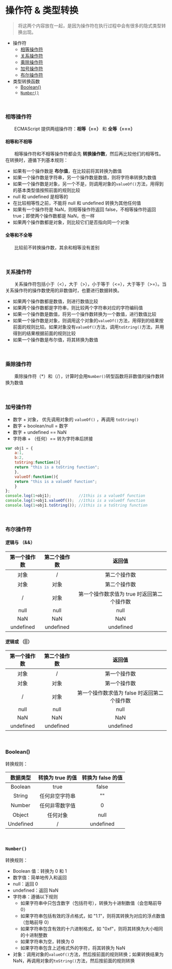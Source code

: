 # 操作符 & 类型转换
> 将这两个内容放在一起，是因为操作符在执行过程中会有很多的隐式类型转换出现。

* 操作符
  * [相等操作符](#相等操作符)
  * [关系操作符](#关系操作符)
  * [乘除操作符](#乘除操作符)
  * [加号操作符](#加号操作符)
  * [布尔操作符](#布尔操作符)
* 类型转换函数
  * [Boolean()](#Boolean())
  * [`Number()`](#\`Number()\`)
  

<br>

### 相等操作符
　　ECMAScript 提供两组操作符：**相等（==）** 和 **全等（===）**

#### 相等和不相等
　　相等操作符和不相等操作符都会先 **转换操作数**，然后再比较他们的相等性。在转换时，遵循下列基本规则：
  * 如果有一个操作数是 **布尔值**，在比较前将其转换为数值
  * 如果一个操作数是字符串，另一个操作数是数值，则将字符串转换为数值
  * 如果一个操作数是对象，另一个不是，则调用对象的`valueOf()`方法，用得到的基本类型值按照前面的规则比较
  * null 和 undefined 是相等的
  * 在比较相等性之前，不能将 null 和 undefined 转换为其他任何值
  * 如果有一个操作符是 NaN，则相等操作符返回 false，不相等操作符返回 true；即使两个操作数都是 NaN，也一样
  * 如果两个操作数都是对象，则比较它们是否指向同一个对象
#### 全等和不全等
　　比较前不转换操作数，其余和相等没有差别

<br>

### 关系操作符
　　关系操作符包括小于（<），大于（>），小于等于（<=），大于等于（>=）。当关系操作符的操作数使用的非数值时，也要进行数据转换。
  * 如果两个操作数都是数值，则进行数值比较
  * 如果两个操作数都是字符串，则比较两个字符串对应的字符编码值
  * 如果一个操作数是数值，将另一个操作数转换为一个数值，进行数值比较
  * 如果一个操作数是对象，则调用这个对象的`valueOf()`方法，用得到的结果按前面的规则比较。如果对象没有`valueOf()`方法，调用`toString()`方法，并用得到的结果根据前面的规则比较
  * 如果一个操作数是布尔值，将其转换为数值
  
  
<br>

### 乘除操作符
　　乘除操作符（\*）和（/），计算时会用`Number()`转型函数将非数值的操作数转换为数值
  
<br>

### 加号操作符
   * 数字 + 对象， 优先调用对象的 `valueOf()` ，再调用 `toString()`
   * 数字 + boolean/null = 数字
   * 数字 + undefined == NaN
   * 字符串 + （任何）== 转为字符串后拼接
```javascript
var obj1 = {
    a:1,
    b:2,
    toString:function(){
	return "this is a toString function";
    },
    valueOf:function(){
	return "this is a valueOf function";
    }
};
console.log(1+obj1);            //1this is a valueOf function
console.log(1+obj1.valueOf());  //1this is a valueOf function
console.log(1+obj1.toString()); //1this is a toString function
```

<br>

### 布尔操作符

#### 逻辑与 （&&）
| 第一个操作数 | 第二个操作数 | 返回值 |
|:------:|:------:|:------:|
|对象|/|第二个操作数|
|对象|对象|第二个操作数|
|/|对象|第一个操作数求值为 true 时返回第二个操作数|
|null|null|null|
|NaN|NaN|NaN|
|undefined|undefined|undefined|

#### 逻辑或 （||）
| 第一个操作数 | 第二个操作数 | 返回值 |
|:------:|:------:|:------:|
|对象|/|第一个操作数|
|对象|对象|第一个操作数|
|/|对象|第一个操作数求值为 false 时返回第二个操作数|
|null|null|null|
|NaN|NaN|NaN|
|undefined|undefined|undefined|

<br>

### Boolean()
转换规则：  

| 数据类型 | 转换为 true 的值 | 转换为 false 的值 |
|:------:|:------:|:------:|
|Boolean|true|false|
|String|任何非空字符串|""|
|Number|任何非零数字值|0|
|Object|任何对象|null|
|Undefined|/|undefined|

<br>

### `Number()`
转换规则：
* Boolean 值：转换为 0 和 1
* 数字值：简单地传入和返回
* null：返回 0 
* undefined：返回 NaN
* 字符串：遵循以下规则
  - 如果字符串中只包含数字（包括符号），转换为十进制数值（会忽略前导 0）
  - 如果字符串包括有效的浮点格式，如 "1.1"，则将其转换为对应的浮点数值（忽略前导 0） 
  - 如果字符串包含有效的十六进制格式，如 "0xf"，则将其转换为大小相同的十进制整数
  - 如果字符串为空，转换为 0
  - 如果字符串包含上述格式外的字符，将其转换为 NaN
* 对象：调用对象的`valueOf()`方法，然后按前面的规则转换；如果转换结果为 NaN，再调用对象的`toString()`方法，然后按前面的规则转换
